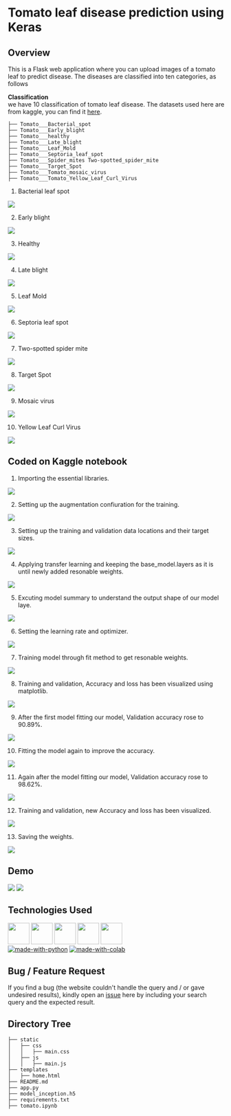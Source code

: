 # Tomato leaf disease prediction using Keras

## Overview
This is a Flask web application where you can upload images of a tomato leaf to predict disease. The diseases are classified into ten categories, as follows

**Classification** <br>
we have 10 classification of tomato leaf disease. The datasets used here are from kaggle, you can find it [here](https://www.kaggle.com/noulam/tomato).
```
├── Tomato___Bacterial_spot
├── Tomato___Early_blight
├── Tomato___healthy
├── Tomato___Late_blight
├── Tomato___Leaf_Mold
├── Tomato___Septoria_leaf_spot
├── Tomato___Spider_mites Two-spotted_spider_mite
├── Tomato___Target_Spot
├── Tomato___Tomato_mosaic_virus
├── Tomato___Tomato_Yellow_Leaf_Curl_Virus
```
1. Bacterial leaf spot <br>
<img target="_blank" src="https://64.media.tumblr.com/8230b8fdcb9aae40d2226ad81293eaa4/818c76b468486cd4-33/s400x600/46ee0e63515008e750b78d91c94618acf134de81.png">

2. Early blight<br>
<img target="_blank" src="https://64.media.tumblr.com/7133efcbcfaa9a73e09694f535551935/60875737a88cf4a3-05/s400x600/2ddd83685f1df0b5650f53cd8c026d70ce130333.png">

3. Healthy<br>
<img target="_blank" src="https://64.media.tumblr.com/dc944f6150a2eafa9df80eddbda62ae2/4a1fa647137c377c-be/s400x600/ccdfd3f1095918d8639318fbd58ae9b10de8168c.png">

4. Late blight<br>
<img target="_blank" src="https://64.media.tumblr.com/bf55da9bec41aac6fe86e1c7cc7e1395/decd44a2c574b035-6e/s400x600/fb011146eb72a9e7503c41e053a7b0f9b6e53fd3.png">

5. Leaf Mold<br>
<img target="_blank" src="https://64.media.tumblr.com/fd46207c550a6f252e8622bea86149b4/f49d77f13d1f1aaf-4e/s400x600/2c7ad24081d12e02467c5e10ada8da683bfe2483.png">

6. Septoria leaf spot<br>
<img target="_blank" src="https://64.media.tumblr.com/6d3494411082db7d00454f19a8e08941/bc626da6a4ba077b-56/s400x600/fa9d2ce125468355cc401e16dcd4e2c4bf3c7fb7.png">

7. Two-spotted spider mite<br>
<img target="_blank" src="https://64.media.tumblr.com/bb1cb4fa98aff8088f20c8b81a084714/e64c6a41ee4f80b3-ec/s400x600/afa03f4da5feda6f662bb4f683bcce7438611a77.png">

8. Target Spot<br>
<img target="_blank" src="https://64.media.tumblr.com/56e4422683995807502b15eba9770437/ce8cb92df5bcb454-da/s400x600/51d02ccab6c871655001f4ae4462aa2be103f68a.png">

9. Mosaic virus<br>
<img target="_blank" src="https://64.media.tumblr.com/866b9cd688e7d84b65353d071c5d667c/df067f4bf4ec75ac-4a/s400x600/5d1bcf193334e96b1cdc90d4f5936472fb5e1c6e.png">

10. Yellow Leaf Curl Virus<br>
<img target="_blank" src="https://64.media.tumblr.com/a63357c6d4eaff57f97d45665a4939a4/902957b75b8cf86c-3b/s400x600/304dd101d0f52ff4f744d0acafbd4b0c2201c10a.png">

## Coded on Kaggle notebook
1. Importing the essential libraries.
<img target="_blank" src="https://64.media.tumblr.com/2653f8f5c8160b76e7e8732d8eac292d/f4b26b63d9bd44e6-0d/s1280x1920/f4f74f272de831eeaa3e1c01ccf769701569938f.png">

2. Setting up the augmentation confiuration for the training.
<img target="_blank" src="https://64.media.tumblr.com/2a2fcdfa8ba27755f4517ca45573fb97/f4b26b63d9bd44e6-80/s1280x1920/4507bfb6e83b3bfd241a67327b8cbf9cd176db87.png">

3. Setting up the training and validation data locations and their target sizes.
<img target="_blank" src="https://64.media.tumblr.com/cf912ee4d95ee894d5833dadc412480b/f4b26b63d9bd44e6-38/s1280x1920/cfc44f65a6c7132c19ad4725eed489558f2f8654.png">

4. Applying transfer learning and keeping the base_model.layers as it is until newly added resonable weights.
<img target="_blank" src="https://64.media.tumblr.com/c6f5dc2b1a502ff598c6f08580b65e91/f4b26b63d9bd44e6-15/s1280x1920/dba9d802fc3aec1a997ba1f737e9dc1e5f67faf2.png">

5. Excuting model summary to understand the output shape of our model laye.
<img target="_blank" src="https://64.media.tumblr.com/628903ae3d2d4d084c0a67af20c8f883/1dea12d48a35a1f9-0f/s1280x1920/3d4594dcafa07bc09c699d22d7891991537ac60b.png">

6. Setting the learning rate and optimizer.
<img target="_blank" src="https://64.media.tumblr.com/e51a26404f241d06224b840d80a8e93a/1dea12d48a35a1f9-2e/s1280x1920/7514f6dd83f00c75fd9906e00a48c107f5c7b7db.png">

7. Training model through fit method to get resonable weights.
<img target="_blank" src="https://64.media.tumblr.com/f7e543601e1ef7dd2ce920ba84c6ac60/1dea12d48a35a1f9-5f/s1280x1920/cd6cc0735b9080c95e02695adb65b4a5ca14c72a.png">

8. Training and validation, Accuracy and loss has been visualized using matplotlib.
<img target="_blank" src="https://64.media.tumblr.com/6efc9f32be266f2b2954ef69fa22eb32/1dea12d48a35a1f9-6b/s1280x1920/08a745ae1b6bf304be5060860d41fcd22820f0fc.png">

9. After the first model fitting our model, Validation accuracy rose to 90.89%.
<img target="_blank" src="https://64.media.tumblr.com/ed8148e0dc0423df13e28fba914851fa/d25520b80d2fbb17-18/s1280x1920/74f46e16091b1378c2c7179b40f4e4af1328f2b5.png">

10. Fitting the model again to improve the accuracy.
<img target="_blank" src="https://64.media.tumblr.com/3e1e4ebb5f637d893c1208e26802a7cf/d25520b80d2fbb17-4e/s1280x1920/529c6ec11242faa5fe00c76b7d8c42ef767ce78b.png">

11. Again after the model fitting our model, Validation accuracy rose to 98.62%.
<img target="_blank" src="https://64.media.tumblr.com/fe24a611adb4066146059a7b22dbc3f3/d25520b80d2fbb17-6c/s1280x1920/2fd6d7ce5f881b3b6ad745521a1ca5dea834b374.png">

12. Training and validation, new Accuracy and loss has been visualized.
<img target="_blank" src="https://64.media.tumblr.com/4972dce49a38af2acc89a16ffee3fbd7/d25520b80d2fbb17-7b/s1280x1920/cd3bbdf00d8a523bb2b8defb3b205d92a13bfb26.png">

13. Saving the weights.
<img target="_blank" src="https://64.media.tumblr.com/a8aa77cd841affb58843efa434e209de/d25520b80d2fbb17-31/s1280x1920/37e0bb04d0081a04198d21ba188678e42062bdbf.png">

## Demo
<img target="_blank" src="https://64.media.tumblr.com/acbfbd0d8e3fd727f06529acf8170892/960ca4f847eb658e-dd/s1280x1920/7cf1580b82948b22fd889faafb39770764f95440.png">

<img target="_blank" src="https://64.media.tumblr.com/9d6c747f9b4cf098660791a947ea5cba/960ca4f847eb658e-09/s1280x1920/56cc60abd93a13f4d725ba06150f5a0511c43e53.png">

## Technologies Used
[<img target="_blank" src="https://www.gstatic.com/devrel-devsite/prod/vbd0faab6c0701e17b2f66039dd03326fc0e1627ecbcddaec4cd383df8dda622c/tensorflow/images/lockup.svg" height=50>](https://www.tensorflow.org/) [<img target="_blank" src="https://keras.io/img/logo-small.png" height=50>](https://keras.io/) [<img target="_blank" src="https://numpy.org/doc/stable/_static/numpylogo.svg" height=50>](https://numpy.org/doc/stable/user/index.html) [<img target="_blank" src="https://flask.palletsprojects.com/en/1.1.x/_images/flask-logo.png" height=50>](https://flask.palletsprojects.com/en/1.1.x/) [<img target="_blank" src="https://werkzeug.palletsprojects.com/en/1.0.x/_static/werkzeug.png" height=50>](https://werkzeug.palletsprojects.com/en/1.0.x/)
<br>
[![made-with-python](https://img.shields.io/badge/made%20with-Python-yellow)](https://www.python.org/) [![made-with-colab](https://img.shields.io/badge/made%20with-Google%20Colab-yellowgreen)](Colabcolab.research.google.com)

## Bug / Feature Request

If you find a bug (the website couldn't handle the query and / or gave undesired results), kindly open an [issue](https://github.com/arunmozhidevan/tomato_disease/issues) here by including your search query and the expected result.

## Directory Tree 
```
├── static
│   ├── css
│   │   ├── main.css
│   ├── js
│   │   ├── main.js
├── templates
│   ├── home.html
├── README.md
├── app.py
├── model_inception.h5
├── requirements.txt
├── tomato.ipynb
```
